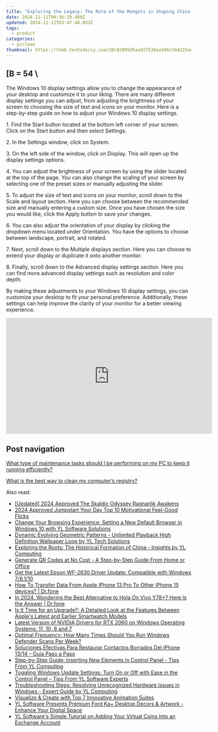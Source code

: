 ```yaml
---
title: "Exploring the Legacy: The Role of the Mongols in Shaping China's Heritage with YL Software"
date: 2024-12-11T00:36:20.400Z
updated: 2024-12-12T03:47:48.033Z
tags:
  - product
categories:
  - pcclean
thumbnail: https://thmb.techidaily.com/28c82805d5aad2753ba2e86c5bd215ad19bda09a59f6f42053f6caef86f2a202.jpg
---
```


## \[B = 54 \

The Windows 10 display settings allow you to change the appearance of your desktop and customize it to your liking. There are many different display settings you can adjust, from adjusting the brightness of your screen to choosing the size of text and icons on your monitor. Here is a step-by-step guide on how to adjust your Windows 10 display settings. 

1\. Find the Start button located at the bottom left corner of your screen. Click on the Start button and then select Settings.

2\. In the Settings window, click on System.

3\. On the left side of the window, click on Display. This will open up the display settings options. 

4\. You can adjust the brightness of your screen by using the slider located at the top of the page. You can also change the scaling of your screen by selecting one of the preset sizes or manually adjusting the slider.

5\. To adjust the size of text and icons on your monitor, scroll down to the Scale and layout section. Here you can choose between the recommended size and manually entering a custom size. Once you have chosen the size you would like, click the Apply button to save your changes.

6\. You can also adjust the orientation of your display by clicking the dropdown menu located under Orientation. You have the options to choose between landscape, portrait, and rotated.

7\. Next, scroll down to the Multiple displays section. Here you can choose to extend your display or duplicate it onto another monitor.

8\. Finally, scroll down to the Advanced display settings section. Here you can find more advanced display settings such as resolution and color depth. 

By making these adjustments to your Windows 10 display settings, you can customize your desktop to fit your personal preference. Additionally, these settings can help improve the clarity of your monitor for a better viewing experience.

<!-- affiliate ads begin -->
<iframe width="560" height="315" src="https://www.youtube.com/embed/3AGmFrtBLHw?si=VhvpUaXHPBHl6OT6" title="YouTube video player" frameborder="0" allow="accelerometer; autoplay; clipboard-write; encrypted-media; gyroscope; picture-in-picture; web-share" referrerpolicy="strict-origin-when-cross-origin" allowfullscreen></iframe>
<!-- affiliate ads end -->

## Post navigation

[What type of maintenance tasks should I be performing on my PC to keep it running efficiently?](https://tools.techidaily.com/pcclean/products/)

[What is the best way to clean my computer’s registry?](https://tools.techidaily.com/pcclean/products/)

<ins class="adsbygoogle"
     style="display:block"
     data-ad-format="autorelaxed"
     data-ad-client="ca-pub-7571918770474297"
     data-ad-slot="1223367746"></ins>

<ins class="adsbygoogle"
     style="display:block"
     data-ad-client="ca-pub-7571918770474297"
     data-ad-slot="8358498916"
     data-ad-format="auto"
     data-full-width-responsive="true"></ins>

<span class="atpl-alsoreadstyle">Also read:</span>
<div><ul>
<li><a href="https://screen-recording.techidaily.com/updated-2024-approved-the-skaldic-odyssey-ragnarok-awakens/"><u>[Updated] 2024 Approved The Skaldic Odyssey Ragnarök Awakens</u></a></li>
<li><a href="https://fox-info.techidaily.com/2024-approved-jumpstart-your-day-top-10-motivational-feel-good-flicks/"><u>2024 Approved Jumpstart Your Day Top 10 Motivational Feel-Good Flicks</u></a></li>
<li><a href="https://discover-able.techidaily.com/change-your-browsing-experience-setting-a-new-default-browser-in-windows-10-with-yl-software-solutions/"><u>Change Your Browsing Experience: Setting a New Default Browser in Windows 10 with YL Software Solutions</u></a></li>
<li><a href="https://discover-able.techidaily.com/dynamic-evolving-geometric-patterns-unlimited-playback-high-definition-wallpaper-loop-by-yl-tech-solutions/"><u>Dynamic Evolving Geometric Patterns - Unlimited Playback High Definition Wallpaper Loop by YL Tech Solutions</u></a></li>
<li><a href="https://discover-able.techidaily.com/exploring-the-roots-the-historical-formation-of-china-insights-by-yl-computing/"><u>Exploring the Roots: The Historical Formation of China - Insights by YL Computing</u></a></li>
<li><a href="https://techno-recovery.techidaily.com/generate-qr-codes-at-no-cost-a-step-by-step-guide-from-home-or-office/"><u>Generate QR Codes at No Cost - A Step-by-Step Guide From Home or Office</u></a></li>
<li><a href="https://hardware-updates.techidaily.com/get-the-latest-epson-wf-2630-driver-update-compatible-with-windows-78110/"><u>Get the Latest Epson WF-2630 Driver Update: Compatible with Windows 7/8.1/10</u></a></li>
<li><a href="https://techidaily.com/how-to-transfer-data-from-apple-iphone-13-pro-to-other-iphone-15-devices-drfone-by-drfone-transfer-data-from-ios-transfer-data-from-ios/"><u>How To Transfer Data From Apple iPhone 13 Pro To Other iPhone 15 devices? | Dr.fone</u></a></li>
<li><a href="https://phone-solutions.techidaily.com/in-2024-wondering-the-best-alternative-to-hola-on-vivo-y78plus-here-is-the-answer-drfone-by-drfone-virtual-android/"><u>In 2024, Wondering the Best Alternative to Hola On Vivo Y78+? Here Is the Answer | Dr.fone</u></a></li>
<li><a href="https://technical-tips.techidaily.com/is-it-time-for-an-upgrade-a-detailed-look-at-the-features-between-apples-latest-and-earlier-smartwatch-models/"><u>Is It Time for an Upgrade?: A Detailed Look at the Features Between Apple's Latest and Earlier Smartwatch Models</u></a></li>
<li><a href="https://hardware-help.techidaily.com/latest-version-of-nvidia-drivers-for-rtx-2060-on-windows-operating-systems-11-10-8-and-7/"><u>Latest Version of NVIDIA Drivers for RTX 2060 on Windows Operating Systems: 11, 10, 8 and 7</u></a></li>
<li><a href="https://discover-able.techidaily.com/optimal-frequency-how-many-times-should-you-run-windows-defender-scans-per-week/"><u>Optimal Frequency: How Many Times Should You Run Windows Defender Scans Per Week?</u></a></li>
<li><a href="https://fox-where.techidaily.com/soluciones-efectivas-para-restaurar-contactos-borrados-del-iphone-1314-guia-paso-a-paso/"><u>Soluciones Efectivas Para Restaurar Contactos Borrados Del iPhone 13/14 – Guía Paso a Paso</u></a></li>
<li><a href="https://discover-able.techidaily.com/step-by-step-guide-inserting-new-elements-in-control-panel-tips-from-yl-computing/"><u>Step-by-Step Guide: Inserting New Elements in Control Panel - Tips From YL Computing</u></a></li>
<li><a href="https://discover-able.techidaily.com/toggling-windows-update-settings-turn-on-or-off-with-ease-in-the-control-panel-tips-from-yl-software-experts/"><u>Toggling Windows Update Settings: Turn On or Off with Ease in the Control Panel – Tips From YL Software Experts</u></a></li>
<li><a href="https://discover-able.techidaily.com/troubleshooting-steps-resolving-unrecognized-hardware-issues-in-windows-expert-guide-by-yl-computing/"><u>Troubleshooting Steps: Resolving Unrecognized Hardware Issues in Windows - Expert Guide by YL Computing</u></a></li>
<li><a href="https://extra-information.techidaily.com/visualize-and-create-with-top-7-innovative-animation-suites/"><u>Visualize & Create with Top 7 Innovative Animation Suites</u></a></li>
<li><a href="https://discover-able.techidaily.com/yl-software-presents-premium-ford-kaplus-desktop-decors-and-artwork-enhance-your-digital-space/"><u>YL Software Presents Premium Ford Ka+ Desktop Decors & Artwork - Enhance Your Digital Space</u></a></li>
<li><a href="https://discover-able.techidaily.com/yl-softwares-simple-tutorial-on-adding-your-virtual-coins-into-an-exchange-account/"><u>YL Software's Simple Tutorial on Adding Your Virtual Coins Into an Exchange Account</u></a></li>
</ul></div>

